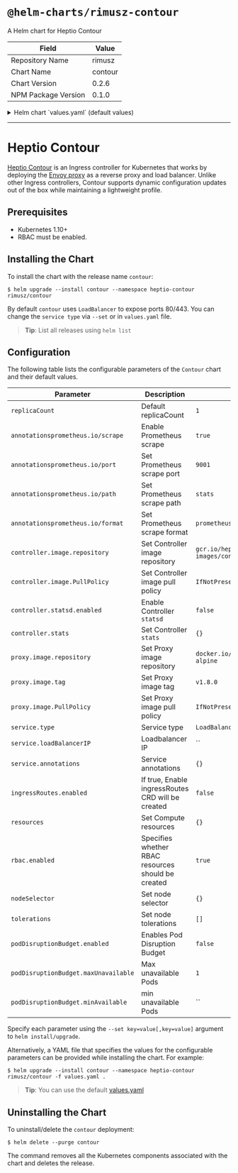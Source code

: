 # `@helm-charts/rimusz-contour`

A Helm chart for Heptio Contour

| Field               | Value   |
| ------------------- | ------- |
| Repository Name     | rimusz  |
| Chart Name          | contour |
| Chart Version       | 0.2.6   |
| NPM Package Version | 0.1.0   |

<details>

<summary>Helm chart `values.yaml` (default values)</summary>

```yaml
# Default values for contour.
# This is a YAML-formatted file.
# Declare variables to be passed into your templates.

replicaCount: 1

# Contour Deployment specific annotations
annotations:
  prometheus.io/scrape: 'true'
  prometheus.io/port: '9001'
  prometheus.io/path: '/stats'
  prometheus.io/format: 'prometheus'

controller:
  image:
    repository: gcr.io/heptio-images/contour
    # Note that by default we use appVersion to get images tag
    # tag:
    pullPolicy: IfNotPresent
  # Enable statsd metrics
  statsd:
    enabled: false
  stats:
    {}
    # address: 0.0.0.0
    # port: 8002

proxy:
  image:
    repository: docker.io/envoyproxy/envoy-alpine
    tag: v1.7.0
    pullPolicy: IfNotPresent

service:
  type: LoadBalancer
  loadBalancerIP: ''
  # Contour specific Service annotations
  annotations: {}
  # This annotation puts the AWS ELB into "TCP" mode so that it does not
  # do HTTP negotiation for HTTPS connections at the ELB edge.
  # The downside of this is the remote IP address of all connections will
  # appear to be the internal address of the ELB. See docs/proxy-proto.md
  # for information about enabling the PROXY protocol on the ELB to recover
  # the original remote IP address.
  # service.beta.kubernetes.io/aws-load-balancer-backend-protocol: tcp

resources:
  {}
  # We usually recommend not to specify default resources and to leave this as a conscious
  # choice for the user. This also increases chances charts run on environments with little
  # resources, such as Minikube. If you do want to specify resources, uncomment the following
  # lines, adjust them as necessary, and remove the curly braces after 'resources:'.
  # limits:
  #  cpu: 100m
  #  memory: 128Mi
  # requests:
  #  cpu: 100m
  #  memory: 128Mi

# RBAC manifests management
rbac:
  enabled: true

nodeSelector: {}

tolerations: {}

# Enable and set Pod Disruption Budget
podDisruptionBudget:
  enabled: false
  maxUnavailable: 1
  minAvailable: null
```

</details>

---

# Heptio Contour

[Heptio Contour](https://github.com/heptio/contour) is an Ingress controller for Kubernetes that works by deploying the [Envoy proxy](https://www.envoyproxy.io/) as a reverse proxy and load balancer.
Unlike other Ingress controllers, Contour supports dynamic configuration updates out of the box while maintaining a lightweight profile.

## Prerequisites

- Kubernetes 1.10+
- RBAC must be enabled.

## Installing the Chart

To install the chart with the release name `contour`:

```console
$ helm upgrade --install contour --namespace heptio-contour rimusz/contour
```

By default `contour` uses `LoadBalancer` to expose ports 80/443. You can change the `service type` via `--set` or in `values.yaml` file.

> **Tip**: List all releases using `helm list`

## Configuration

The following table lists the configurable parameters of the `Contour` chart and their default values.

| Parameter                            | Description                                        | Default                             |
| ------------------------------------ | -------------------------------------------------- | ----------------------------------- |
| `replicaCount`                       | Default replicaCount                               | `1`                                 |
| `annotationsprometheus.io/scrape`    | Enable Prometheus scrape                           | `true`                              |
| `annotationsprometheus.io/port`      | Set Prometheus scrape port                         | `9001`                              |
| `annotationsprometheus.io/path`      | Set Prometheus scrape path                         | `stats`                             |
| `annotationsprometheus.io/format`    | Set Prometheus scrape format                       | `prometheus`                        |
| `controller.image.repository`        | Set Controller image repository                    | `gcr.io/heptio-images/contour`      |
| `controller.image.PullPolicy`        | Set Controller image pull policy                   | `IfNotPresent`                      |
| `controller.statsd.enabled`          | Enable Controller `statsd`                         | `false`                             |
| `controller.stats`                   | Set Controller `stats`                             | `{}`                                |
| `proxy.image.repository`             | Set Proxy image repository                         | `docker.io/envoyproxy/envoy-alpine` |
| `proxy.image.tag`                    | Set Proxy image tag                                | `v1.8.0`                            |
| `proxy.image.PullPolicy`             | Set Proxy image pull policy                        | `IfNotPresent`                      |
| `service.type`                       | Service type                                       | `LoadBalancer`                      |
| `service.loadBalancerIP`             | Loadbalancer IP                                    | ``                                  |
| `service.annotations`                | Service annotations                                | `{}`                                |
| `ingressRoutes.enabled`              | If true, Enable ingressRoutes CRD will be created  | `false`                             |
| `resources`                          | Set Compute resources                              | `{}`                                |
| `rbac.enabled`                       | Specifies whether RBAC resources should be created | `true`                              |
| `nodeSelector`                       | Set node selector                                  | `{}`                                |
| `tolerations`                        | Set node tolerations                               | `[]`                                |
| `podDisruptionBudget.enabled`        | Enables Pod Disruption Budget                      | `false`                             |
| `podDisruptionBudget.maxUnavailable` | Max unavailable Pods                               | `1`                                 |
| `podDisruptionBudget.minAvailable`   | min unavailable Pods                               | ``                                  |

Specify each parameter using the `--set key=value[,key=value]` argument to `helm install/upgrade`.

Alternatively, a YAML file that specifies the values for the configurable parameters can be provided while installing the chart.
For example:

```console
$ helm upgrade --install contour --namespace heptio-contour rimusz/contour -f values.yaml .
```

> **Tip**: You can use the default [values.yaml](values.yaml)

## Uninstalling the Chart

To uninstall/delete the `contour` deployment:

```console
$ helm delete --purge contour
```

The command removes all the Kubernetes components associated with the chart and deletes the release.
